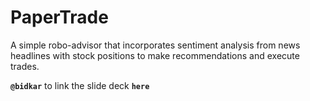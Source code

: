 # PaperTrade

A simple robo-advisor that incorporates sentiment analysis from news headlines with stock positions to make recommendations and execute trades. 

**`@bidkar`** to link the slide deck **`here`** 